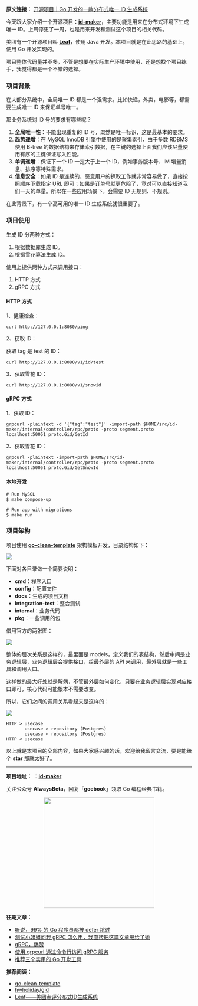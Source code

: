 **原文连接：** [开源项目｜Go 开发的一款分布式唯一 ID 生成系统](https://mp.weixin.qq.com/s/tCGYTlB4nJH1ClViFQJ6Cw)

今天跟大家介绍一个开源项目：[**id-maker**](https://github.com/yongxinz/id-maker)，主要功能是用来在分布式环境下生成唯一 ID。上周停更了一周，也是用来开发和测试这个项目的相关代码。

美团有一个开源项目叫 [**Leaf**](https://github.com/Meituan-Dianping/Leaf)，使用 Java 开发。本项目就是在此思路的基础上，使用 Go 开发实现的。

项目整体代码量并不多，不管是想要在实际生产环境中使用，还是想找个项目练手，我觉得都是一个不错的选择。

### 项目背景

在大部分系统中，全局唯一 ID 都是一个强需求。比如快递，外卖，电影等，都需要生成唯一 ID 来保证单号唯一。

那业务系统对 ID 号的要求有哪些呢？

1. **全局唯一性**：不能出现重复的 ID 号，既然是唯一标识，这是最基本的要求。
2. **趋势递增**：在 MySQL InnoDB 引擎中使用的是聚集索引，由于多数 RDBMS 使用 B-tree 的数据结构来存储索引数据，在主键的选择上面我们应该尽量使用有序的主键保证写入性能。
3. **单调递增**：保证下一个 ID 一定大于上一个 ID，例如事务版本号、IM 增量消息、排序等特殊需求。
4. **信息安全**：如果 ID 是连续的，恶意用户的扒取工作就非常容易做了，直接按照顺序下载指定 URL 即可；如果是订单号就更危险了，竞对可以直接知道我们一天的单量。所以在一些应用场景下，会需要 ID 无规则、不规则。

在此背景下，有一个高可用的唯一 ID 生成系统就很重要了。

### 项目使用

生成 ID 分两种方式：

1. 根据数据库生成 ID。
2. 根据雪花算法生成 ID。

使用上提供两种方式来调用接口：

1. HTTP 方式
2. gRPC 方式

#### HTTP 方式

1、健康检查：

```
curl http://127.0.0.1:8080/ping
```

2、获取 ID：

获取 tag 是 test 的 ID：

```
curl http://127.0.0.1:8080/v1/id/test
```

3、获取雪花 ID：

```
curl http://127.0.0.1:8080/v1/snowid
```

#### gRPC 方式

1、获取 ID：

```
grpcurl -plaintext -d '{"tag":"test"}' -import-path $HOME/src/id-maker/internal/controller/rpc/proto -proto segment.proto localhost:50051 proto.Gid/GetId
```

2、获取雪花 ID：

```
grpcurl -plaintext -import-path $HOME/src/id-maker/internal/controller/rpc/proto -proto segment.proto localhost:50051 proto.Gid/GetSnowId
```

#### 本地开发

```
# Run MySQL
$ make compose-up

# Run app with migrations
$ make run
```

### 项目架构

项目使用 [**go-clean-template**](https://github.com/evrone/go-clean-template) 架构模板开发，目录结构如下：

![](https://github.com/yongxinz/gopher/blob/main/blog/pic/05-id-maker.png)

下面对各目录做一个简要说明：

- **cmd**：程序入口
- **config**：配置文件
- **docs**：生成的项目文档
- **integration-test**：整合测试
- **internal**：业务代码
- **pkg**：一些调用的包

借用官方的两张图：

![](https://github.com/yongxinz/gopher/blob/main/blog/pic/05-go-clean-template-1.png)

整体的层次关系是这样的，最里面是 models，定义我们的表结构，然后中间是业务逻辑层，业务逻辑层会提供接口，给最外层的 API 来调用，最外层就是一些工具和调用入口。

这样做的最大好处就是解耦，不管最外层如何变化，只要在业务逻辑层实现对应接口即可，核心代码可能根本不需要改变。

所以，它们之间的调用关系看起来是这样的：

![](https://github.com/yongxinz/gopher/blob/main/blog/pic/05-go-clean-template-2.png)

```
HTTP > usecase
       usecase > repository (Postgres)
       usecase < repository (Postgres)
HTTP < usecase
```

以上就是本项目的全部内容，如果大家感兴趣的话，欢迎给我留言交流，要是能给个 **star** 那就太好了。

---

**项目地址：** ：[**id-maker**](https://github.com/yongxinz/id-maker)

关注公众号 **AlwaysBeta**，回复「**goebook**」领取 Go 编程经典书籍。

<center class="half">
    <img src="https://github.com/yongxinz/gopher/blob/main/alwaysbeta.JPG" width="300"/>
</center>

**往期文章：**

- [听说，99% 的 Go 程序员都被 defer 坑过](https://mp.weixin.qq.com/s/1T6Z74Wri27Ap8skeJiyWQ)
- [测试小姐姐问我 gRPC 怎么用，我直接把这篇文章甩给了她](https://mp.weixin.qq.com/s/qdI2JqpMq6t2KN1byHaNCQ)
- [gRPC，爆赞](https://mp.weixin.qq.com/s/1Xbca4Dv0akonAZerrChgA)
- [使用 grpcurl 通过命令行访问 gRPC 服务](https://mp.weixin.qq.com/s/GShwcGCopXVmxCKnYf5FhA)
- [推荐三个实用的 Go 开发工具](https://mp.weixin.qq.com/s/3GLMLhegB3wF5_62mpmePA)

**推荐阅读：**

- [go-clean-template](https://github.com/evrone/go-clean-template)
- [hwholiday/gid](https://github.com/hwholiday/gid)
- [Leaf——美团点评分布式ID生成系统](https://tech.meituan.com/2017/04/21/mt-leaf.html)